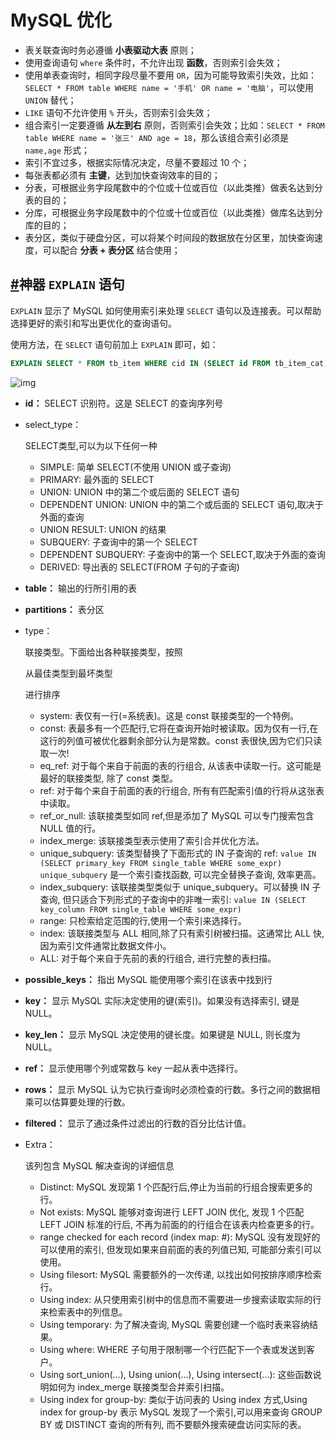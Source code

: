 # MySQL 优化

- 表关联查询时务必遵循 **小表驱动大表** 原则；
- 使用查询语句 `where` 条件时，不允许出现 **函数**，否则索引会失效；
- 使用单表查询时，相同字段尽量不要用 `OR`，因为可能导致索引失效，比如：`SELECT * FROM table WHERE name = '手机' OR name = '电脑'`，可以使用 `UNION` 替代；
- `LIKE` 语句不允许使用 `%` 开头，否则索引会失效；
- 组合索引一定要遵循 **从左到右** 原则，否则索引会失效；比如：`SELECT * FROM table WHERE name = '张三' AND age = 18`，那么该组合索引必须是 `name,age` 形式；
- 索引不宜过多，根据实际情况决定，尽量不要超过 10 个；
- 每张表都必须有 **主键**，达到加快查询效率的目的；
- 分表，可根据业务字段尾数中的个位或十位或百位（以此类推）做表名达到分表的目的；
- 分库，可根据业务字段尾数中的个位或十位或百位（以此类推）做库名达到分库的目的；
- 表分区，类似于硬盘分区，可以将某个时间段的数据放在分区里，加快查询速度，可以配合 **分表 + 表分区** 结合使用；

## [#](https://www.funtl.com/zh/interview/Java-面试宝典-MySQL-优化.html#神器-explain-语句)神器 `EXPLAIN` 语句

`EXPLAIN` 显示了 MySQL 如何使用索引来处理 `SELECT` 语句以及连接表。可以帮助选择更好的索引和写出更优化的查询语句。

使用方法，在 `SELECT` 语句前加上 `EXPLAIN` 即可，如：

```sql
EXPLAIN SELECT * FROM tb_item WHERE cid IN (SELECT id FROM tb_item_cat)
```

![img](https://www.funtl.com/assets1/Lusifer_20190210233927.png)

- **id：** SELECT 识别符。这是 SELECT 的查询序列号

- select_type：

   

  SELECT类型,可以为以下任何一种

  - SIMPLE: 简单 SELECT(不使用 UNION 或子查询)
  - PRIMARY: 最外面的 SELECT
  - UNION: UNION 中的第二个或后面的 SELECT 语句
  - DEPENDENT UNION: UNION 中的第二个或后面的 SELECT 语句,取决于外面的查询
  - UNION RESULT: UNION 的结果
  - SUBQUERY: 子查询中的第一个 SELECT
  - DEPENDENT SUBQUERY: 子查询中的第一个 SELECT,取决于外面的查询
  - DERIVED: 导出表的 SELECT(FROM 子句的子查询)

- **table：** 输出的行所引用的表

- **partitions：** 表分区

- type：

   

  联接类型。下面给出各种联接类型，按照

   

  从最佳类型到最坏类型

   

  进行排序

  - system: 表仅有一行(=系统表)。这是 const 联接类型的一个特例。
  - const: 表最多有一个匹配行,它将在查询开始时被读取。因为仅有一行,在这行的列值可被优化器剩余部分认为是常数。const 表很快,因为它们只读取一次!
  - eq_ref: 对于每个来自于前面的表的行组合, 从该表中读取一行。这可能是最好的联接类型, 除了 const 类型。
  - ref: 对于每个来自于前面的表的行组合, 所有有匹配索引值的行将从这张表中读取。
  - ref_or_null: 该联接类型如同 ref,但是添加了 MySQL 可以专门搜索包含 NULL 值的行。
  - index_merge: 该联接类型表示使用了索引合并优化方法。
  - unique_subquery: 该类型替换了下面形式的 IN 子查询的 ref: `value IN (SELECT primary_key FROM single_table WHERE some_expr) unique_subquery` 是一个索引查找函数, 可以完全替换子查询, 效率更高。
  - index_subquery: 该联接类型类似于 unique_subquery。可以替换 IN 子查询, 但只适合下列形式的子查询中的非唯一索引: `value IN (SELECT key_column FROM single_table WHERE some_expr)`
  - range: 只检索给定范围的行,使用一个索引来选择行。
  - index: 该联接类型与 ALL 相同,除了只有索引树被扫描。这通常比 ALL 快,因为索引文件通常比数据文件小。
  - ALL: 对于每个来自于先前的表的行组合, 进行完整的表扫描。

- **possible_keys：** 指出 MySQL 能使用哪个索引在该表中找到行

- **key：** 显示 MySQL 实际决定使用的键(索引)。如果没有选择索引, 键是 NULL。

- **key_len：** 显示 MySQL 决定使用的键长度。如果键是 NULL, 则长度为 NULL。

- **ref：** 显示使用哪个列或常数与 key 一起从表中选择行。

- **rows：** 显示 MySQL 认为它执行查询时必须检查的行数。多行之间的数据相乘可以估算要处理的行数。

- **filtered：** 显示了通过条件过滤出的行数的百分比估计值。

- Extra：

   

  该列包含 MySQL 解决查询的详细信息

  - Distinct: MySQL 发现第 1 个匹配行后,停止为当前的行组合搜索更多的行。
  - Not exists: MySQL 能够对查询进行 LEFT JOIN 优化, 发现 1 个匹配 LEFT JOIN 标准的行后, 不再为前面的的行组合在该表内检查更多的行。
  - range checked for each record (index map: #): MySQL 没有发现好的可以使用的索引, 但发现如果来自前面的表的列值已知, 可能部分索引可以使用。
  - Using filesort: MySQL 需要额外的一次传递, 以找出如何按排序顺序检索行。
  - Using index: 从只使用索引树中的信息而不需要进一步搜索读取实际的行来检索表中的列信息。
  - Using temporary: 为了解决查询, MySQL 需要创建一个临时表来容纳结果。
  - Using where: WHERE 子句用于限制哪一个行匹配下一个表或发送到客户。
  - Using sort_union(...), Using union(...), Using intersect(...): 这些函数说明如何为 index_merge 联接类型合并索引扫描。
  - Using index for group-by: 类似于访问表的 Using index 方式,Using index for group-by 表示 MySQL 发现了一个索引,可以用来查询 GROUP BY 或 DISTINCT 查询的所有列, 而不要额外搜索硬盘访问实际的表。

